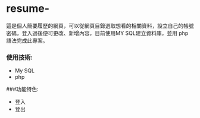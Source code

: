 # resume-

這是個人簡要履歷的網頁，可以從網頁目錄選取想看的相關資料，設立自己的帳號密碼，登入過後便可更改、新增內容，目前使用MY SQL建立資料庫，並用 php 語法完成此專案。

### 使用技術:
* My SQL
* php

###功能特色:
* 登入
* 登出

